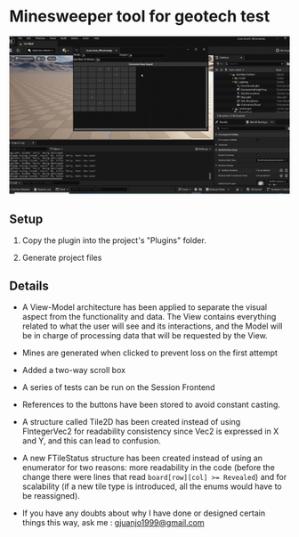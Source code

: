 # Minesweeper tool for geotech test
![showcase](showcase.gif)

## Setup

1. Copy the plugin into the project's "Plugins" folder.

2. Generate project files

## Details
- A View-Model architecture has been applied to separate the visual aspect from the functionality and data. The View contains everything related to what the user will see and its interactions, and the Model will be in charge of processing data that will be requested by the View.

- Mines are generated when clicked to prevent loss on the first attempt

- Added a two-way scroll box

- A series of tests can be run on the Session Frontend

- References to the buttons have been stored to avoid constant casting.

- A structure called Tile2D has been created instead of using FIntegerVec2 for readability consistency since Vec2 is expressed in X and Y, and this can lead to confusion.

- A new FTileStatus structure has been created instead of using an enumerator for two reasons: more readability in the code (before the change there were lines that read `board[row][col] >= Revealed`) and for scalability (if a new tile type is introduced, all the enums would have to be reassigned).

- If you have any doubts about why I have done or designed certain things this way,  ask me : gjuanjo1999@gmail.com